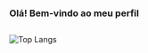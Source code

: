 ### Olá! Bem-vindo ao meu perfil

##

![Top Langs](https://github-readme-stats.vercel.app/api/top-langs/?username=AlissonED&layout=compact&theme=radical)


<!--
**AlissonED/AlissonED** is a ✨ _special_ ✨ repository because its `README.md` (this file) appears on your GitHub profile.

Here are some ideas to get you started:

- 🔭 I’m currently working on ...
- 🌱 I’m currently learning ...
- 👯 I’m looking to collaborate on ...
- 🤔 I’m looking for help with ...
- 💬 Ask me about ...
- 📫 How to reach me: ...
- 😄 Pronouns: ...
- ⚡ Fun fact: ...
-->
